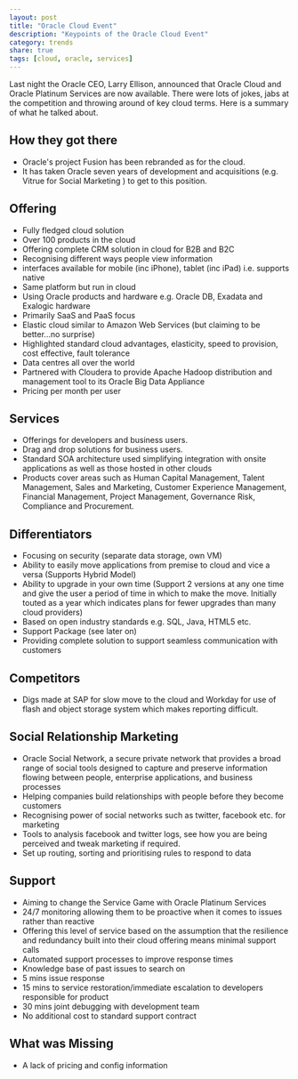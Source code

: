 ```yaml
---
layout: post
title: "Oracle Cloud Event"
description: "Keypoints of the Oracle Cloud Event"
category: trends
share: true
tags: [cloud, oracle, services]
---
```


Last night the Oracle CEO, Larry Ellison, announced that Oracle Cloud and Oracle Platinum Services are now available. There were lots of jokes, jabs at the competition and throwing around of key cloud terms. Here is a summary of what he talked about.

## How they got there
 
+ Oracle's project Fusion has been rebranded as for the cloud.
+ It has taken Oracle seven years of development and acquisitions (e.g. Vitrue for Social Marketing ) to get to this position.
 

## Offering
 
+ Fully fledged cloud solution
+ Over 100 products in the cloud
+ Offering complete CRM solution in cloud for B2B and B2C
+ Recognising different ways people view information 
+ interfaces available for mobile (inc iPhone), tablet (inc iPad) i.e. supports native
+ Same platform but run in cloud
+ Using Oracle products and hardware e.g. Oracle DB, Exadata and Exalogic hardware
+ Primarily SaaS and PaaS focus
+ Elastic cloud similar to Amazon Web Services (but claiming to be better...no surprise)
+ Highlighted standard cloud advantages, elasticity, speed to provision, cost effective, fault tolerance
+ Data centres all over the world
+ Partnered with Cloudera to provide Apache Hadoop distribution and management tool to its Oracle Big Data Appliance
+ Pricing per month per user
 
## Services
 
+ Offerings for developers and business users. 
+ Drag and drop solutions for business users.
+ Standard SOA architecture used simplifying integration with onsite applications as well as those hosted in other clouds
+ Products cover areas such as Human Capital Management, Talent Management, Sales and Marketing, Customer Experience Management, Financial Management, Project Management, Governance Risk, Compliance and Procurement.
 

## Differentiators
 
+ Focusing on security (separate data storage, own VM)
+ Ability to easily move applications from premise to cloud and vice a versa (Supports Hybrid Model)
+ Ability to upgrade in your own time (Support 2 versions at any one time and give the user a period of time in which to make the move. Initially touted as a year which indicates plans for fewer upgrades than many cloud providers)
+ Based on open industry standards e.g. SQL, Java, HTML5 etc.
+ Support Package (see later on)
+ Providing complete solution to support seamless communication with customers
 
## Competitors
 
+ Digs made at SAP for slow move to the cloud and Workday for use of flash and object storage system which makes reporting difficult. 

## Social Relationship Marketing
 
+ Oracle Social Network, a secure private network that provides a broad range of social tools designed to capture and preserve information flowing between people, enterprise applications, and business processes
+ Helping companies build relationships with people before they become customers
+ Recognising power of social networks such as twitter, facebook etc. for marketing
+ Tools to analysis facebook and twitter logs, see how you are being perceived and tweak marketing if required. 
+ Set up routing, sorting and prioritising rules to respond to data
 
## Support
 
+ Aiming to change the Service Game with Oracle Platinum Services
+ 24/7 monitoring allowing them to be proactive when it comes to issues rather than reactive
+ Offering this level of service based on the assumption that the resilience and redundancy built into their cloud offering means minimal support calls
+ Automated support processes to improve response times
+ Knowledge base of past issues to search on
+ 5 mins  issue response
+ 15 mins to service restoration/immediate escalation to developers responsible for product
+ 30 mins joint debugging with development team
+ No additional cost to standard support contract 

## What was Missing
 
+ A lack of pricing and config information


